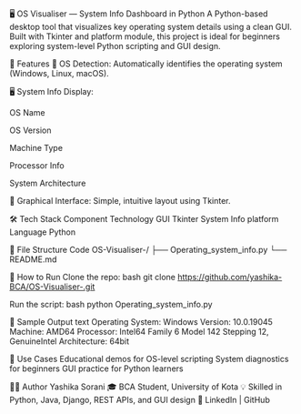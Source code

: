 🖥️ OS Visualiser — System Info Dashboard in Python
A Python-based desktop tool that visualizes key operating system details using a clean GUI. Built with Tkinter and platform module, this project is ideal for beginners exploring system-level Python scripting and GUI design.

🚀 Features
🧠 OS Detection: Automatically identifies the operating system (Windows, Linux, macOS).

🖥️ System Info Display:

OS Name

OS Version

Machine Type

Processor Info

System Architecture

🎨 Graphical Interface: Simple, intuitive layout using Tkinter.

🛠️ Tech Stack
Component	Technology
GUI	Tkinter
System Info	platform
Language	Python

📂 File Structure
Code
OS-Visualiser-/
├── Operating_system_info.py
└── README.md

📌 How to Run
Clone the repo:
bash
git clone https://github.com/yashika-BCA/OS-Visualiser-.git

Run the script:
bash
python Operating_system_info.py

🧪 Sample Output
text
Operating System: Windows
Version: 10.0.19045
Machine: AMD64
Processor: Intel64 Family 6 Model 142 Stepping 12, GenuineIntel
Architecture: 64bit

🎯 Use Cases
Educational demos for OS-level scripting
System diagnostics for beginners
GUI practice for Python learners

🙋‍♀️ Author
Yashika Sorani 🎓 BCA Student, University of Kota 💡 Skilled in Python, Java, Django, REST APIs, and GUI design 🔗 LinkedIn | GitHub
